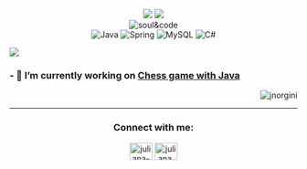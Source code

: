 
<p align="center">
 <img src="https://img.shields.io/badge/Eclipse-2C2255?style=for-the-badge&logo=eclipse&logoColor=white"  />
  <img src="https://img.shields.io/badge/GIT-E44C30?style=for-the-badge&logo=git&logoColor=white"  />
 <br />
  <img src="https://user-images.githubusercontent.com/114461353/193368888-d8831282-e247-4051-b83c-13f463a7c0f9.gif" alt="soul&code" />
 <br />

 <img src="https://img.shields.io/badge/Java-ED8B00?style=for-the-badge&logo=java&logoColor=white" alt="Java"  />
 <img src="https://img.shields.io/badge/Spring-6DB33F?style=for-the-badge&logo=spring&logoColor=white" alt="Spring"  />
 <img src="https://img.shields.io/badge/MySQL-00000F?style=for-the-badge&logo=mysql&logoColor=white" alt="MySQL"  />
 <img src="https://img.shields.io/badge/C%23-239120?style=for-the-badge&logo=c-sharp&logoColor=white" alt="C#"  />
</p>




<p align="left">
  <img src="https://github-readme-stats.vercel.app/api?username=jnorgini&theme=merko&hide_border=false&include_all_commits=true&count_private=false"/>
<br />

### - 🔭 I’m currently working on [Chess game with Java](https://github.com/jnorgini/chess-system-java.git)
<p align="left">
<p align="right"> <img src="https://visitcount.itsvg.in/api?id=jnorgini&icon=2&color=2" alt="jnorgini" /> </p>


--- 

<h3 align="center">Connect with me:</h3>
<p align="center">
<a href="https://linkedin.com/in/juliana-norgini-5b0bb61b0" target="blank"><img align="center" src="https://raw.githubusercontent.com/rahuldkjain/github-profile-readme-generator/master/src/images/icons/Social/linked-in-alt.svg" alt="juliana-norgini-5b0bb61b0" height="30" width="40" /></a>
<a href="https://instagram.com/juliana.norgini" target="blank"><img align="center" src="https://raw.githubusercontent.com/rahuldkjain/github-profile-readme-generator/master/src/images/icons/Social/instagram.svg" alt="juliana.norgini" height="30" width="40" /></a>
</p>


